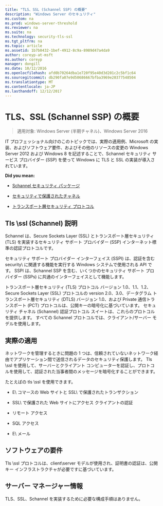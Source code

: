 ```yaml
---
title: "TLS、SSL (Schannel SSP) の概要"
description: "Windows Server のセキュリティ"
ms.custom: na
ms.prod: windows-server-threshold
ms.reviewer: na
ms.suite: na
ms.technology: security-tls-ssl
ms.tgt_pltfrm: na
ms.topic: article
ms.assetid: 1b7b0432-1bef-4912-8c9a-8989d47a4da9
author: coreyp-at-msft
ms.author: coreyp
manager: dongill
ms.date: 10/12/2016
ms.openlocfilehash: afd0b70264dba1e720f95e40d3d201c2c5bf1c64
ms.sourcegitcommit: db290fa07e9d50686667bfba3969e20377548504
ms.translationtype: MT
ms.contentlocale: ja-JP
ms.lasthandoff: 12/12/2017
---
```

# <a name="tls---ssl-schannel-ssp-overview"></a>TLS、SSL (Schannel SSP) の概要

>適用対象: Windows Server (半期チャネル)、Windows Server 2016

IT プロフェッショナル向けのこのトピックでは、実際の適用例、Microsoft の実装、およびソフトウェア要件、およびその他のリソースの変更の Windows Server 2012 および Windows 8 を記述することで、Schannel セキュリティ サービス プロバイダー (SSP) を使って Windows に TLS と SSL の実装が導入されています。

**Did you mean:**

-   [Schannel セキュリティ パッケージ](https://msdn.microsoft.com/library/ms678421.aspx)

-   [セキュリティで保護されたチャネル](https://msdn.microsoft.com/library/windows/desktop/aa380123.aspx)

-   [トランスポート層セキュリティ プロトコル](https://msdn.microsoft.com/library/windows/desktop/aa380516.aspx)

## <a name="BKMK_OVER"></a>Tls \ssl \(Schannel\) 説明
Schannel は、Secure Sockets Layer \(SSL\) とトランスポート層セキュリティ \(TLS\) を実装するセキュリティ サポート プロバイダー \(SSP\) インターネット標準の認証プロトコルです。

セキュリティ サポート プロバイダー インターフェイス \(SSPI\) は、認証を含む security\ に関連する機能を実行する Windows システムで使用される API です。 SSPI は、Schannel SSP を含む、いくつかのセキュリティ サポート プロバイダー \(SSPs\) に共通のインターフェイスとして機能します。

トランスポート層セキュリティ \(TLS\) プロトコル バージョン 1.0、1.1、1.2、Secure Sockets Layer \(SSL\) プロトコルの version 2.0、3.0、データグラム トランスポート層セキュリティ \(DTLS\) バージョン 1.0、および Private 通信トランスポート \(PCT\) プロトコルは、公開キーの暗号化に基づいています。 セキュリティ チャネル \(Schannel\) 認証プロトコル スイートは、これらのプロトコルを提供します。 すべての Schannel プロトコルでは、クライアント/サーバー モデルを使用します。

## <a name="BKMK_APP"></a>実際の適用
ネットワークを管理するときに問題の 1 つは、信頼されていないネットワーク経由でアプリケーション間で送信されるデータのセキュリティ保護します。 Tls \ssl を使用して、サーバーとクライアント コンピューターを認証し、プロトコルを使用して、認証された当事者間のメッセージを暗号化することができます。

たとえばの tls \ssl を使用できます。

-   E\ コマースの Web サイトと SSL\ で保護されたトランザクション

-   SSL\ で保護された Web サイトにアクセス クライアントの認証

-   リモート アクセス

-   SQL アクセス

-   E\ メール

## <a name="BKMK_SOFT"></a>ソフトウェアの要件
Tls \ssl プロトコルは、client\server モデルが使用され、証明書の認証は、公開キー インフラストラクチャが必要ですに基づいています。

## <a name="BKMK_INSTALL"></a>サーバー マネージャー情報
TLS、SSL、Schannel を実装するために必要な構成手順はありません。

